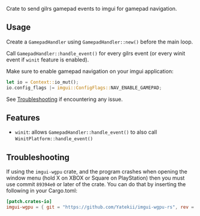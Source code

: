 Crate to send gilrs gamepad events to imgui for gamepad navigation.

## Usage
Create a `GamepadHandler` using `GamepadHandler::new()` before the main loop.

Call `GamepadHandler::handle_event()` for every gilrs event (or every winit event if `winit` feature is enabled).

Make sure to enable gamepad navigation on your imgui application:
```rust
let io = Context::io_mut();
io.config_flags |= imgui::ConfigFlags::NAV_ENABLE_GAMEPAD;
```

See [Troubleshooting](#Troubleshooting) if encountering any issue.

## Features
* `winit`: allows `GamepadHandler::handle_event()` to also call `WinitPlatform::handle_event()`

## Troubleshooting
If using the `imgui-wgpu` crate, and the program crashes when opening the window menu (hold X on XBOX or Square on PlayStation) then you must use commit `89394e0` or later of the crate. You can do that by inserting the following in your Cargo.toml:

```toml
[patch.crates-io]
imgui-wgpu = { git = "https://github.com/Yatekii/imgui-wgpu-rs", rev = "89394e0" }
```
